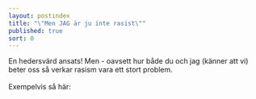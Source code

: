 ```yaml
---
layout: postindex
title: "\"Men JAG är ju inte rasist\""
published: true
sort: 0
---
```




En hedersvärd ansats! Men - oavsett hur både du och jag (känner att vi) beter oss så verkar rasism vara ett stort problem. <br><br>Exempelvis så här:

